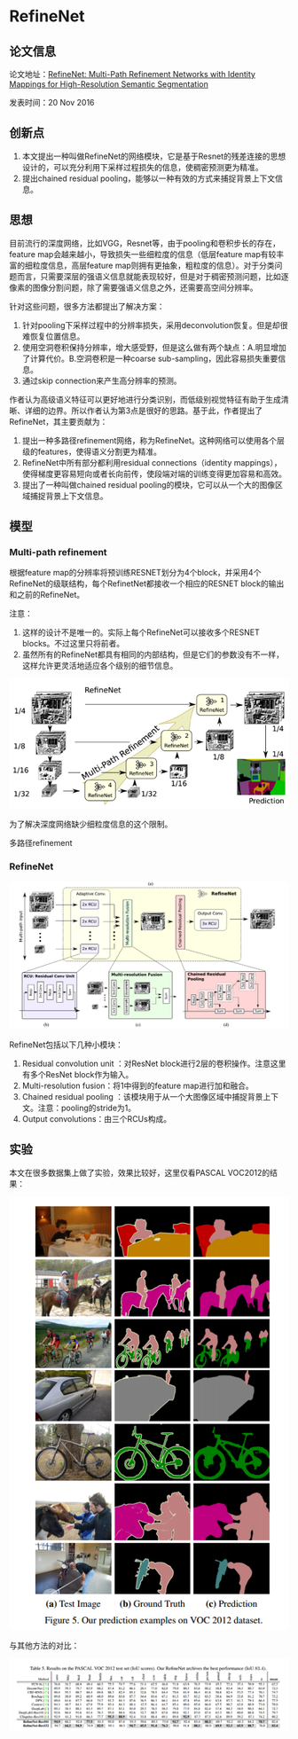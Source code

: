 # RefineNet

## 论文信息

论文地址：[RefineNet: Multi-Path Refinement Networks with Identity Mappings for High-Resolution Semantic Segmentation](https://arxiv.org/pdf/1611.06612.pdf)

发表时间：20 Nov 2016

## 创新点

1. 本文提出一种叫做RefineNet的网络模块，它是基于Resnet的残差连接的思想设计的，可以充分利用下采样过程损失的信息，使稠密预测更为精准。
2. 提出chained residual pooling，能够以一种有效的方式来捕捉背景上下文信息。

## 思想

目前流行的深度网络，比如VGG，Resnet等，由于pooling和卷积步长的存在，feature map会越来越小，导致损失一些细粒度的信息（低层feature map有较丰富的细粒度信息，高层feature map则拥有更抽象，粗粒度的信息）。对于分类问题而言，只需要深层的强语义信息就能表现较好，但是对于稠密预测问题，比如逐像素的图像分割问题，除了需要强语义信息之外，还需要高空间分辨率。

针对这些问题，很多方法都提出了解决方案：

1. 针对pooling下采样过程中的分辨率损失，采用deconvolution恢复。但是却很难恢复位置信息。
2. 使用空洞卷积保持分辨率，增大感受野，但是这么做有两个缺点：A.明显增加了计算代价。B.空洞卷积是一种coarse sub-sampling，因此容易损失重要信息。
3. 通过skip connection来产生高分辨率的预测。

作者认为高级语义特征可以更好地进行分类识别，而低级别视觉特征有助于生成清晰、详细的边界。所以作者认为第3点是很好的思路。基于此，作者提出了RefineNet，其主要贡献为：

1. 提出一种多路径refinement网络，称为RefineNet。这种网络可以使用各个层级的features，使得语义分割更为精准。
2. RefineNet中所有部分都利用residual connections（identity mappings），使得梯度更容易短向或者长向前传，使段端对端的训练变得更加容易和高效。
3. 提出了一种叫做chained residual pooling的模块，它可以从一个大的图像区域捕捉背景上下文信息。

## 模型

### Multi-path refinement 

根据feature map的分辨率将预训练RESNET划分为4个block，并采用4个RefineNet的级联结构，每个RefinetNet都接收一个相应的RESNET block的输出和之前的RefineNet。

注意：

1. 这样的设计不是唯一的。实际上每个RefineNet可以接收多个RESNET blocks。不过这里只将前者。
2. 虽然所有的RefineNet都具有相同的内部结构，但是它们的参数没有不一样，这样允许更灵活地适应各个级别的细节信息。

![1](./pics/1.png)

为了解决深度网络缺少细粒度信息的这个限制。

多路径refinement

### RefineNet

![2](./pics/2.png)

RefineNet包括以下几种小模块：

1. Residual convolution unit ：对ResNet block进行2层的卷积操作。注意这里有多个ResNet block作为输入。
2. Multi-resolution fusion：将1中得到的feature map进行加和融合。
3. Chained residual pooling ：该模块用于从一个大图像区域中捕捉背景上下文。注意：pooling的stride为1。
4. Output convolutions：由三个RCUs构成。

## 实验

本文在很多数据集上做了实验，效果比较好，这里仅看PASCAL VOC2012的结果：

![3](./pics/3.png)

与其他方法的对比：

![4](./pics/4.png)